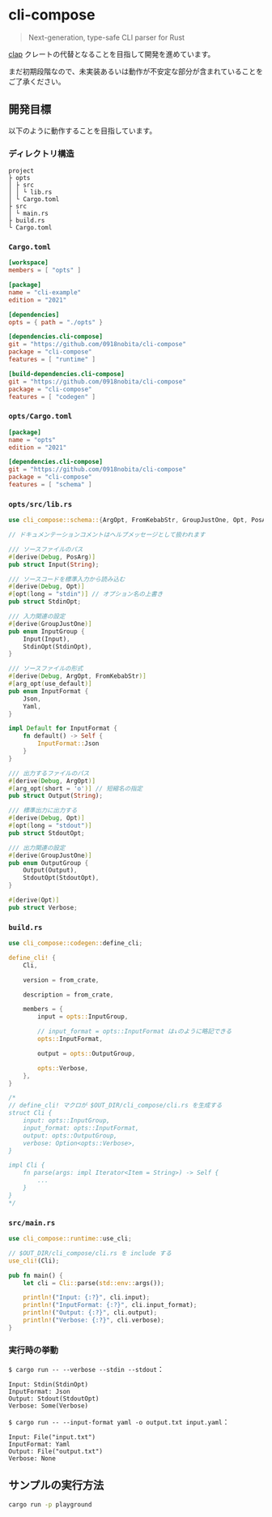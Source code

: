 # cli-compose

> Next-generation, type-safe CLI parser for Rust

[clap](https://crates.io/crates/clap) クレートの代替となることを目指して開発を進めています。

まだ初期段階なので、未実装あるいは動作が不安定な部分が含まれていることをご了承ください。

## 開発目標

以下のように動作することを目指しています。

### ディレクトリ構造

```text
project
├ opts
│ ├ src
│ │ └ lib.rs
│ └ Cargo.toml
├ src
│ └ main.rs
├ build.rs
└ Cargo.toml
```

### `Cargo.toml`

```toml
[workspace]
members = [ "opts" ]

[package]
name = "cli-example"
edition = "2021"

[dependencies]
opts = { path = "./opts" }

[dependencies.cli-compose]
git = "https://github.com/0918nobita/cli-compose"
package = "cli-compose"
features = [ "runtime" ]

[build-dependencies.cli-compose]
git = "https://github.com/0918nobita/cli-compose"
package = "cli-compose"
features = [ "codegen" ]
```

### `opts/Cargo.toml`

```toml
[package]
name = "opts"
edition = "2021"

[dependencies.cli-compose]
git = "https://github.com/0918nobita/cli-compose"
package = "cli-compose"
features = [ "schema" ]
```

### `opts/src/lib.rs`

```rust
use cli_compose::schema::{ArgOpt, FromKebabStr, GroupJustOne, Opt, PosArg};

// ドキュメンテーションコメントはヘルプメッセージとして扱われます

/// ソースファイルのパス
#[derive(Debug, PosArg)]
pub struct Input(String);

/// ソースコードを標準入力から読み込む
#[derive(Debug, Opt)]
#[opt(long = "stdin")] // オプション名の上書き
pub struct StdinOpt;

/// 入力関連の設定
#[derive(GroupJustOne)]
pub enum InputGroup {
    Input(Input),
    StdinOpt(StdinOpt),
}

/// ソースファイルの形式
#[derive(Debug, ArgOpt, FromKebabStr)]
#[arg_opt(use_default)]
pub enum InputFormat {
    Json,
    Yaml,
}

impl Default for InputFormat {
    fn default() -> Self {
        InputFormat::Json
    }
}

/// 出力するファイルのパス
#[derive(Debug, ArgOpt)]
#[arg_opt(short = 'o')] // 短縮名の指定
pub struct Output(String);

/// 標準出力に出力する
#[derive(Debug, Opt)]
#[opt(long = "stdout")]
pub struct StdoutOpt;

/// 出力関連の設定
#[derive(GroupJustOne)]
pub enum OutputGroup {
    Output(Output),
    StdoutOpt(StdoutOpt),
}

#[derive(Opt)]
pub struct Verbose;
```

### `build.rs`

```rust
use cli_compose::codegen::define_cli;

define_cli! {
    Cli,

    version = from_crate,

    description = from_crate,

    members = {
        input = opts::InputGroup,

        // input_format = opts::InputFormat は↓のように略記できる
        opts::InputFormat,

        output = opts::OutputGroup,

        opts::Verbose,
    },
}

/*
// define_cli! マクロが $OUT_DIR/cli_compose/cli.rs を生成する
struct Cli {
    input: opts::InputGroup,
    input_format: opts::InputFormat,
    output: opts::OutputGroup,
    verbose: Option<opts::Verbose>,
}

impl Cli {
    fn parse(args: impl Iterator<Item = String>) -> Self {
        ...
    }
}
*/
```

### `src/main.rs`

```rust
use cli_compose::runtime::use_cli;

// $OUT_DIR/cli_compose/cli.rs を include する
use_cli!(Cli);

pub fn main() {
    let cli = Cli::parse(std::env::args());

    println!("Input: {:?}", cli.input);
    println!("InputFormat: {:?}", cli.input_format);
    println!("Output: {:?}", cli.output);
    println!("Verbose: {:?}", cli.verbose);
}
```

### 実行時の挙動

`$ cargo run -- --verbose --stdin --stdout`：

```text
Input: Stdin(StdinOpt)
InputFormat: Json
Output: Stdout(StdoutOpt)
Verbose: Some(Verbose)
```

`$ cargo run -- --input-format yaml -o output.txt input.yaml`：

```text
Input: File("input.txt")
InputFormat: Yaml
Output: File("output.txt")
Verbose: None
```

## サンプルの実行方法

```bash
cargo run -p playground
```
